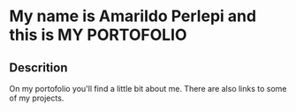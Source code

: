 # My name is Amarildo Perlepi and this is MY PORTOFOLIO

## Descrition
On my portofolio you'll find a little bit about me.
There are also links to some of my projects.

